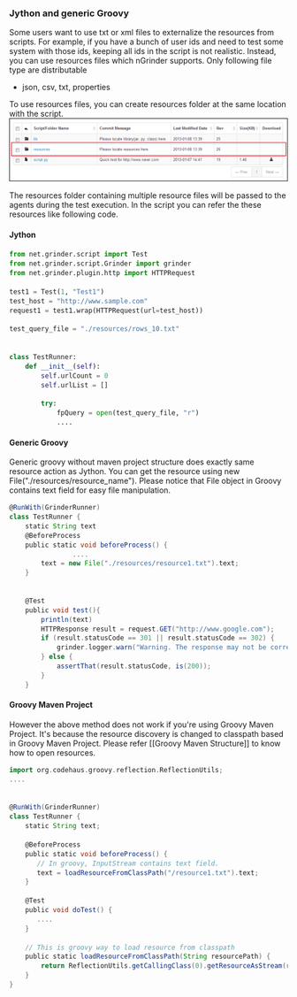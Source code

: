 ### Jython and generic Groovy
Some users want to use txt or xml files to externalize the resources from scripts. For example, if you have a bunch of user ids and need to test some system with those ids, keeping all ids in the script is not realistic. Instead, you can use resources files which nGrinder supports. Only following file type are distributable
- json, csv, txt, properties

To use resources files, you can create resources folder at the same location with the script.  
![](assets/How-to-use-resources-1954a.png)

The resources folder containing multiple resource files will be passed to the agents during the test execution. In the script you can refer the these resources  like following code.

#### Jython
```python
from net.grinder.script import Test
from net.grinder.script.Grinder import grinder
from net.grinder.plugin.http import HTTPRequest                                                            

test1 = Test(1, "Test1")
test_host = "http://www.sample.com"
request1 = test1.wrap(HTTPRequest(url=test_host))

test_query_file = "./resources/rows_10.txt"


class TestRunner:
    def __init__(self):
        self.urlCount = 0
        self.urlList = []

        try:
            fpQuery = open(test_query_file, "r")
            ....
```

#### Generic Groovy
Generic groovy without maven project structure does exactly same resource action as Jython. You can get the resource using new File("./resources/resource_name"). Please notice that File object in Groovy contains text field for easy file manipulation.
```groovy
@RunWith(GrinderRunner)
class TestRunner {
    static String text
    @BeforeProcess
    public static void beforeProcess() {
                ....
        text = new File("./resources/resource1.txt").text;
    }


    @Test
    public void test(){
        println(text)
        HTTPResponse result = request.GET("http://www.google.com");
        if (result.statusCode == 301 || result.statusCode == 302) {
            grinder.logger.warn("Warning. The response may not be correct. The response code was {}.", result.statusCode);
        } else {
            assertThat(result.statusCode, is(200));
        }
    }
```

#### Groovy Maven Project
However  the above method does not work if you're using Groovy Maven Project.
It's because the resource discovery is changed to classpath based in Groovy Maven Project.
Please refer [[Groovy Maven Structure]] to know how to open resources.
```groovy
import org.codehaus.groovy.reflection.ReflectionUtils;
....


@RunWith(GrinderRunner)
class TestRunner {
    static String text;

    @BeforeProcess
    public static void beforeProcess() {
       // In groovy, InputStream contains text field.
       text = loadResourceFromClassPath("/resource1.txt").text;
    }

    @Test
    public void doTest() {
       ....
    }

    // This is groovy way to load resource from classpath
    public static loadResourceFromClassPath(String resourcePath) {
        return ReflectionUtils.getCallingClass(0).getResourceAsStream(resourcePath);
    }
}
```
